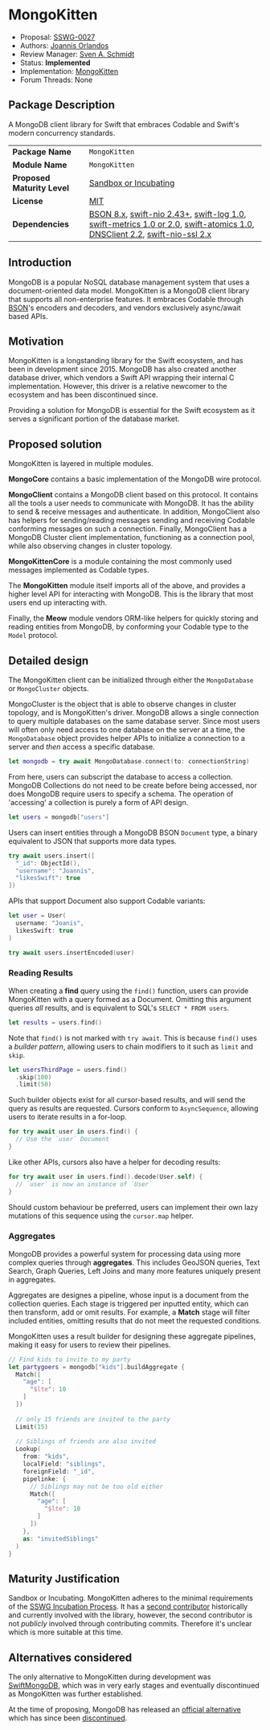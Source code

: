 # MongoKitten

* Proposal: [SSWG-0027](0027-mongokitten.md)
* Authors: [Joannis Orlandos](https://github.com/joannis)
* Review Manager: [Sven A. Schmidt](https://github.com/finestructure)
* Status: **Implemented**
* Implementation: [MongoKitten](https://github.com/orlandos-nl/MongoKitten)
* Forum Threads: None

## Package Description
A MongoDB client library for Swift that embraces Codable and Swift's modern concurrency standards.

|  |  |
|--|--|
| **Package Name** | `MongoKitten` |
| **Module Name** | `MongoKitten` |
| **Proposed Maturity Level** | [Sandbox or Incubating](https://www.swift.org/sswg/incubation-process.html#process-diagram) |
| **License** | [MIT](https://github.com/orlandos-nl/MongoKitten/blob/main/LICENSE.md) |
| **Dependencies** | [BSON 8.x](https://github.com/orlandos-nl/BSON), [swift-nio 2.43+](https://github.com/apple/swift-nio), [swift-log 1.0](https://github.com/apple/swift-log), [swift-metrics 1.0 or 2.0](https://github.com/apple/swift-metrics), [swift-atomics 1.0](https://github.com/apple/swift-atomics), [DNSClient 2.2](https://github.com/orlandos-nl/DNSClient), [swift-nio-ssl 2.x](https://github.com/apple/swift-nio-ssl) |

## Introduction

MongoDB is a popular NoSQL database management system that uses a document-oriented data model.
MongoKitten is a MongoDB client library that supports all non-enterprise features. It embraces Codable through [BSON](https://github.com/orlandos-nl/BSON)'s encoders and decoders, and vendors exclusively async/await based APIs.

## Motivation

MongoKitten is a longstanding library for the Swift ecosystem, and has been in development since 2015. MongoDB has also created another database driver, which vendors a Swift API wrapping their internal C implementation. However, this driver is a relative newcomer to the ecosystem and has been discontinued since.

Providing a solution for MongoDB is essential for the Swift ecosystem as it serves a significant portion of the database market.

## Proposed solution

MongoKitten is layered in multiple modules.

**MongoCore** contains a basic implementation of the MongoDB wire protocol.

**MongoClient** contains a MongoDB client based on this protocol. It contains all the tools a user needs to communicate with MongoDB. It has the ability to send & receive messages and authenticate. In addition, MongoClient also has helpers for sending/reading messages sending and receiving Codable conforming messages on such a connection. Finally, MongoClient has a MongoDB Cluster client implementation, functioning as a connection pool, while also observing changes in cluster topology.

**MongoKittenCore** is a module containing the most commonly used messages implemented as Codable types.

The **MongoKitten** module itself imports all of the above, and provides a higher level API for interacting with MongoDB. This is the library that most users end up interacting with.

Finally, the **Meow** module vendors ORM-like helpers for quickly storing and reading entities from MongoDB, by conforming your Codable type to the `Model` protocol.


## Detailed design

The MongoKitten client can be initialized through either the `MongoDatabase` or `MongoCluster` objects.

MongoCluster is the object that is able to observe changes in cluster topology, and is MongoKitten's driver. MongoDB allows a single connection to query multiple databases on the same database server. Since most users will often only need access to one database on the server at a time, the `MongoDatabase` object provides helper APIs to initialize a connection to a server and _then_ access a specific database.

```swift
let mongodb = try await MongoDatabase.connect(to: connectionString)
```

From here, users can subscript the database to access a collection. MongoDB Collections do not need to be create before being accessed, nor does MongoDB require users to specify a schema.
The operation of 'accessing' a collection is purely a form of API design.

```swift
let users = mongodb["users"]
```

Users can insert entities through a MongoDB BSON `Document` type, a binary equivalent to JSON that supports more data types.

```swift
try await users.insert([
  "_id": ObjectId(),
  "username": "Joannis",
  "likesSwift": true
])
```

APIs that support Document also support Codable variants:

```swift
let user = User(
  username: "Joanis",
  likesSwift: true
)

try await users.insertEncoded(user)
```

### Reading Results

When creating a **find** query using the `find()` function, users can provide MongoKitten with a query formed as a Document. Omitting this argument queries _all_ results, and is equivalent to SQL's `SELECT * FROM users`.

```swift
let results = users.find()
```

Note that `find()` is not marked with `try await`. This is because `find()` uses a _builder pattern_, allowing users to chain modifiers to it such as `limit` and `skip`.

```swift
let usersThirdPage = users.find()
  .skip(100)
  .limit(50)
```

Such builder objects exist for all cursor-based results, and will send the query as results are requested. Cursors conform to `AsyncSequence`, allowing users to iterate results in a for-loop.

```swift
for try await user in users.find() {
  // Use the `user` Document
}
```

Like other APIs, cursors also have a helper for decoding results:

```swift
for try await user in users.find().decode(User.self) {
  // `user` is now an instance of `User`
}
```

Should custom behaviour be preferred, users can implement their own lazy mutations of this sequence using the `cursor.map` helper.

### Aggregates

MongoDB provides a powerful system for processing data using more complex queries through **aggregates**. This includes GeoJSON queries, Text Search, Graph Queries, Left Joins and many more features uniquely present in aggregates.

Aggregates are designes a pipeline, whose input is a document from the collection queries. Each stage is triggered per inputted entity, which can then transform, add or omit results. For example, a **Match** stage will filter included entities, omitting results that do not meet the requested conditions.

MongoKitten uses a result builder for designing these aggregate pipelines, making it easy for users to review their pipelines.

```swift
// Find kids to invite to my party
let partygoers = mongodb["kids"].buildAggregate {
  Match([
    "age": [
      "$lte": 10
    ]
  ])
  
  // only 15 friends are invited to the party
  Limit(15)
  
  // Siblings of friends are also invited
  Lookup(
    from: "kids",
    localField: "siblings",
    foreignField: "_id",
    pipelinke: {
      // Siblings may not be too old either
      Match([
        "age": [
          "$lte": 10
        ]
      ])
    },
    as: "invitedSiblings"
  )
}
```

## Maturity Justification

Sandbox or Incubating. MongoKitten adheres to the minimal requirements of the [SSWG Incubation Process](https://github.com/swift-server/sswg/blob/master/process/incubation.md#minimal-requirements). It has a [second contributor](https://github.com/obbut) historically and currently involved with the library, however, the second contributor is not _publicly_ involved through contributing commits. Therefore it's unclear which is more suitable at this time.

## Alternatives considered

The only alternative to MongoKitten during development was [SwiftMongoDB](https://github.com/Danappelxx/SwiftMongoDB), which was in very early stages and eventually discontinued as MongoKitten was further established.

At the time of proposing, MongoDB has released an [official alternative](https://github.com/mongodb/mongo-swift-driver) which has since been [discontinued](https://www.mongodb.com/community/forums/t/updates-on-mongodb-swift-driver/240047).
